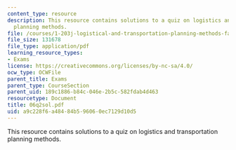 ```yaml
---
content_type: resource
description: This resource contains solutions to a quiz on logistics and transportation
  planning methods.
file: /courses/1-203j-logistical-and-transportation-planning-methods-fall-2006/a9c228f6a48484b596060ec7129d10d5_06q2sol.pdf
file_size: 131678
file_type: application/pdf
learning_resource_types:
- Exams
license: https://creativecommons.org/licenses/by-nc-sa/4.0/
ocw_type: OCWFile
parent_title: Exams
parent_type: CourseSection
parent_uid: 189c1886-b84c-046e-2b5c-582fdab4d463
resourcetype: Document
title: 06q2sol.pdf
uid: a9c228f6-a484-84b5-9606-0ec7129d10d5
---
```

This resource contains solutions to a quiz on logistics and transportation planning methods.